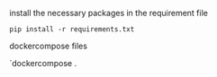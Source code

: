 install the necessary packages in the requirement file


`pip install -r requirements.txt`


 dockercompose files

 `dockercompose .
